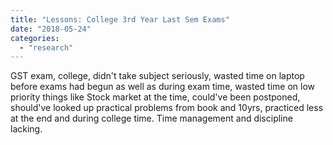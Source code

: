 ```yaml
---
title: "Lessons: College 3rd Year Last Sem Exams"
date: "2018-05-24"
categories: 
  - "research"
---
```


GST exam, college, didn't take subject seriously, wasted time on laptop before exams had begun as well as during exam time, wasted time on low priority things like Stock market at the time, could've been postponed, should've looked up practical problems from book and 10yrs, practiced less at the end and during college time. Time management and discipline lacking.
